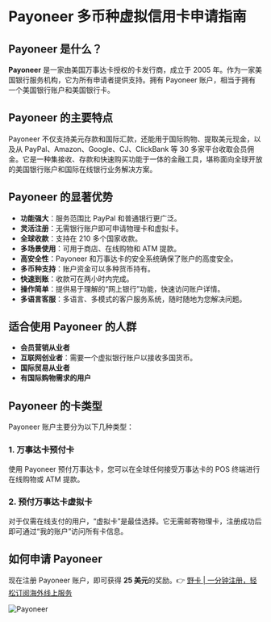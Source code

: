 # Payoneer 多币种虚拟信用卡申请指南

## Payoneer 是什么？

**Payoneer** 是一家由美国万事达卡授权的卡发行商，成立于 2005 年。作为一家美国银行服务机构，它为所有申请者提供支持。拥有 Payoneer 账户，相当于拥有一个美国银行账户和美国银行卡。

## Payoneer 的主要特点

Payoneer 不仅支持美元存款和国际汇款，还能用于国际购物、提取美元现金，以及从 PayPal、Amazon、Google、CJ、ClickBank 等 30 多家平台收取会员佣金。它是一种集接收、存款和快速购买功能于一体的金融工具，堪称面向全球开放的美国银行账户和国际在线银行业务解决方案。

## Payoneer 的显著优势

- **功能强大**：服务范围比 PayPal 和普通银行更广泛。
- **灵活注册**：无需银行账户即可申请物理卡和虚拟卡。
- **全球收款**：支持在 210 多个国家收款。
- **多场景使用**：可用于商店、在线购物和 ATM 提款。
- **高安全性**：Payoneer 和万事达卡的安全系统确保了账户的高度安全。
- **多币种支持**：账户资金可以多种货币持有。
- **快速到账**：收款可在两小时内完成。
- **操作简单**：提供易于理解的“网上银行”功能，快速访问账户详情。
- **多语言客服**：多语言、多模式的客户服务系统，随时随地为您解决问题。

## 适合使用 Payoneer 的人群

- **会员营销从业者**
- **互联网创业者**：需要一个虚拟银行账户以接收多国货币。
- **国际贸易从业者**
- **有国际购物需求的用户**

## Payoneer 的卡类型

Payoneer 账户主要分为以下几种类型：

### 1. 万事达卡预付卡

使用 Payoneer 预付万事达卡，您可以在全球任何接受万事达卡的 POS 终端进行在线购物或 ATM 提款。

### 2. 预付万事达卡虚拟卡

对于仅需在线支付的用户，“虚拟卡”是最佳选择。它无需邮寄物理卡，注册成功后即可通过“我的账户”访问所有卡信息。

## 如何申请 Payoneer

现在注册 Payoneer 账户，即可获得 **25 美元**的奖励。👉 [野卡 | 一分钟注册，轻松订阅海外线上服务](https://bbtdd.com/yeka)

![Payoneer](https://bbtdd.com/wp-content/uploads/img/7418760637453.webp)
